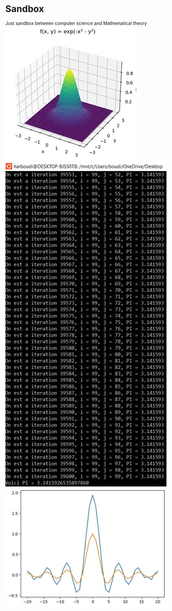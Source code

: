 # Sandbox

Just sandbox between computer science and Mathematical theory
![Gaussienne 3D](Gaussienne_3D.jpg "Gaussienne 3D")
![PI](PI.JPG "PI")
![moindre carre](moindre_carre.jpg "moindre")
